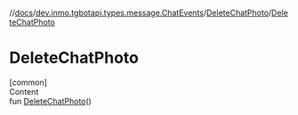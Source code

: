//[docs](../../../index.md)/[dev.inmo.tgbotapi.types.message.ChatEvents](../index.md)/[DeleteChatPhoto](index.md)/[DeleteChatPhoto](-delete-chat-photo.md)



# DeleteChatPhoto  
[common]  
Content  
fun [DeleteChatPhoto](-delete-chat-photo.md)()  




